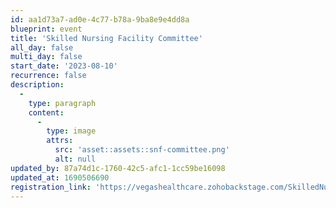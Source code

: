 ```yaml
---
id: aa1d73a7-ad0e-4c77-b78a-9ba8e9e4dd8a
blueprint: event
title: 'Skilled Nursing Facility Committee'
all_day: false
multi_day: false
start_date: '2023-08-10'
recurrence: false
description:
  -
    type: paragraph
    content:
      -
        type: image
        attrs:
          src: 'asset::assets::snf-committee.png'
          alt: null
updated_by: 87a74d1c-1760-42c5-afc1-1cc59be16098
updated_at: 1690506690
registration_link: 'https://vegashealthcare.zohobackstage.com/SkilledNursingFacilityCommittee'
---
```

